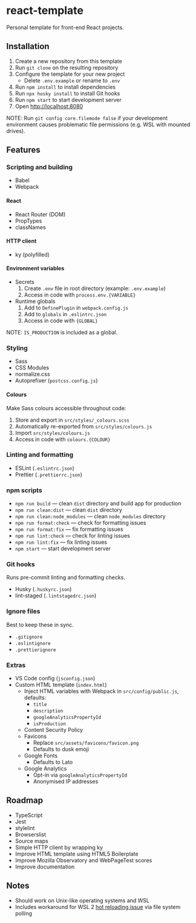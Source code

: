 # react-template

Personal template for front-end React projects.

## Installation

1. Create a new repository from this template
2. Run `git clone` on the resulting repository
3. Configure the template for your new project
   - Delete `.env.example` or rename to `.env`
4. Run `npm install` to install dependencies
5. Run `npx husky install` to install Git hooks
6. Run `npm start` to start development server
7. Open <http://localhost:8080>

NOTE: Run `git config core.filemode false` if your development environment causes problematic file permissions (e.g. WSL with mounted drives).

## Features

### Scripting and building

- Babel
- Webpack

#### React

- React Router (DOM)
- PropTypes
- classNames

#### HTTP client

- ky (polyfilled)

#### Environment variables

- Secrets
  1. Create `.env` file in root directory (example: `.env.example`)
  2. Access in code with `process.env.{VARIABLE}`
- Runtime globals
  1. Add to `DefinePlugin` in `webpack.config.js`
  2. Add to `globals` in `.eslintrc.json`
  3. Access in code with `{GLOBAL}`

NOTE: `IS_PRODUCTION` is included as a global.

### Styling

- Sass
- CSS Modules
- normalize.css
- Autoprefixer (`postcss.config.js`)

#### Colours

Make Sass colours accessible throughout code:

1. Store and export in `src/styles/_colours.scss`
2. Automatically re-exported from `src/styles/colours.js`
3. Import `src/styles/colours.js`
4. Access in code with `colours.{COLOUR}`

### Linting and formatting

- ESLint (`.eslintrc.json`)
- Prettier (`.prettierrc.json`)

### npm scripts

- `npm run build` — clean `dist` directory and build app for production
- `npm run clean:dist` — clean `dist` directory
- `npm run clean:node_modules` — clean `node_modules` directory
- `npm run format:check` — check for formatting issues
- `npm run format:fix` — fix formatting issues
- `npm run lint:check` — check for linting issues
- `npm run lint:fix` — fix linting issues
- `npm start` — start development server

### Git hooks

Runs pre-commit linting and formatting checks.

- Husky (`.huskyrc.json`)
- lint-staged (`.lintstagedrc.json`)

### Ignore files

Best to keep these in sync.

- `.gitignore`
- `.eslintignore`
- `.prettierignore`

### Extras

- VS Code config (`jsconfig.json`)
- Custom HTML template (`index.html`)
  - Inject HTML variables with Webpack in `src/config/public.js`, defaults:
    - `title`
    - `description`
    - `googleAnalyticsPropertyId`
    - `isProduction`
  - Content Security Policy
  - Favicons
    - Replace `src/assets/favicons/favicon.png`
    - Defaults to dusk emoji
  - Google Fonts
    - Defaults to Lato
  - Google Analytics
    - Opt-in via `googleAnalyticsPropertyId`
    - Anonymised IP addresses

## Roadmap

- TypeScript
- Jest
- stylelint
- Browserslist
- Source maps
- Simple HTTP client by wrapping ky
- Improve HTML template using HTML5 Boilerplate
- Improve Mozilla Observatory and WebPageTest scores
- Improve documentation

## Notes

- Should work on Unix-like operating systems and WSL
- Includes workaround for WSL 2 [hot reloading issue](https://github.com/microsoft/WSL/issues/4739) via file system polling
